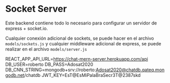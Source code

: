 # Socket Server

Este backend contiene todo lo necesario para configurar un servidor de express + socket.io.

Cualquier conexión adicional de sockets, se puede hacer en el archivo ```models/sockets.js``` y cualquier middleware adicional de express, se puede realizar en el archivo ```models/server.js```

REACT_APP_API_URL=https://chat-mern-server.herokuapp.com/api
DB_USER=roberto
DB_PASS=Adosat2020
DB_CNN_STRING=mongodb+srv://roberto:Adosat2020@chatdb.qateq.mongodb.net/chatdb
JWT_KEY=EsT@EsMiPalaBraSecr3T@2387skd